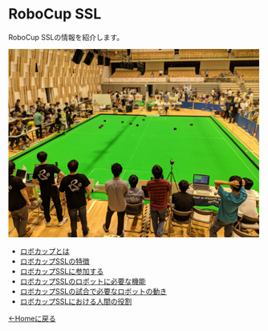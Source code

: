 # RoboCup SSL

RoboCup SSLの情報を紹介します。

<img src="../../images/robocup_ssl/robocup_ssl_jo2019.jpg" width="500px"/>

- [ロボカップとは](./about_robocup.md)
- [ロボカップSSLの特徴](./detail_robocup_ssl.md)
- [ロボカップSSLに参加する](./join_robocup_ssl.md)
- [ロボカップSSLのロボットに必要な機能](./required_functions_of_robots.md)
- [ロボカップSSLの試合で必要なロボットの動き](./required_actions_for_the_game.md)
- [ロボカップSSLにおける人間の役割](./human_roles.md)

[←Homeに戻る](../../README.md)